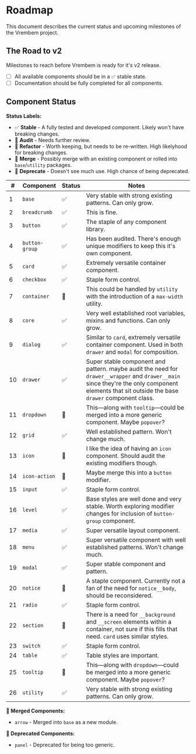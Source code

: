 # Roadmap

This document describes the current status and upcoming milestones of the Vrembem project.

## The Road to v2

Milestones to reach before Vrembem is ready for it's v2 release.

- [ ] All available components should be in a ✅ stable state.
- [ ] Documentation should be fully completed for all components.

## Component Status

__Status Labels:__

- ✅ __Stable__ - A fully tested and developed component. Likely won't have breaking changes.
- 🤔 __Audit__ - Needs further review.
- 📐 __Refactor__ - Worth keeping, but needs to be re-written. High likelyhood for breaking changes.
- 🔗 __Merge__ - Possibly merge with an existing component or rolled into `base`/`utility` packages.
- 🚫 __Deprecate__ - Doesn't see much use. High chance of being deprecated.

| #   | Component      | Status | Notes                                                                                                                                                                                           |
| --- | -------------- | ------ | ----------------------------------------------------------------------------------------------------------------------------------------------------------------------------------------------- |
| 1   | `base`         | ✅      | Very stable with strong existing patterns. Can only grow.                                                                                                                                       |
| 2   | `breadcrumb`   | ✅      | This is fine.                                                                                                                                                                                   |
| 3   | `button`       | ✅      | The staple of any component library.                                                                                                                                                            |
| 4   | `button-group` | ✅      | Has been audited. There's enough unique modifiers to keep this it's own component.                                                                                                              |
| 5   | `card`         | ✅      | Extremely versatile container component.                                                                                                                                                        |
| 6   | `checkbox`     | ✅      | Staple form control.                                                                                                                                                                            |
| 7   | `container`    | 🔗      | This could be handled by `utility` with the introduction of a `max-width` utility.                                                                                                              |
| 8   | `core`         | ✅      | Very well established root variables, mixins and functions. Can only grow.                                                                                                                      |
| 9   | `dialog`       | ✅      | Similar to `card`, extremely versatile container component. Used in both `drawer` and `modal` for composition.                                                                                  |
| 10  | `drawer`       | ✅      | Super stable component and pattern. maybe audit the need for `drawer__wrapper` and `drawer__main` since they're the only component elements that sit outside the base `drawer` component class. |
| 11  | `dropdown`     | 🔗      | This—along with `tooltip`—could be merged into a more generic component. Maybe `popover`?                                                                                                       |
| 12  | `grid`         | ✅      | Well established pattern. Won't change much.                                                                                                                                                    |
| 13  | `icon`         | 🤔      | I like the idea of having an `icon` component. Should audit the existing modifiers though.                                                                                                      |
| 14  | `icon-action`  | 🔗      | Maybe merge this into a `button` modifier.                                                                                                                                                      |
| 15  | `input`        | ✅      | Staple form control.                                                                                                                                                                            |
| 16  | `level`        | ✅      | Base styles are well done and very stable. Worth exploring modifier changes for inclusion of `button-group` component.                                                                          |
| 17  | `media`        | ✅      | Super versatile layout component.                                                                                                                                                               |
| 18  | `menu`         | ✅      | Super versatile component with well established patterns. Won't change much.                                                                                                                    |
| 19  | `modal`        | ✅      | Super stable component and pattern.                                                                                                                                                             |
| 20  | `notice`       | 📐      | A staple component. Currently not a fan of the need for `notice__body`, should be reconsidered.                                                                                                 |
| 21  | `radio`        | ✅      | Staple form control.                                                                                                                                                                            |
| 22  | `section`      | 🤔      | There is a need for `__background` and `__screen` elements within a container, not sure if this fills that need. `card` uses similar styles.                                                    |
| 23  | `switch`       | ✅      | Staple form control.                                                                                                                                                                            |
| 24  | `table`        | ✅      | Table styles are important.                                                                                                                                                                     |
| 25  | `tooltip`      | 🔗      | This—along with `dropdown`—could be merged into a more generic component. Maybe `popover`?                                                                                                      |
| 26  | `utility`      | ✅      | Very stable with strong existing patterns. Can only grow.                                                                                                                                       |

__🔗 Merged Components:__

- `arrow` - Merged into `base` as a new module.


__🚫 Deprecated Components:__

- `panel` - Deprecated for being too generic.
